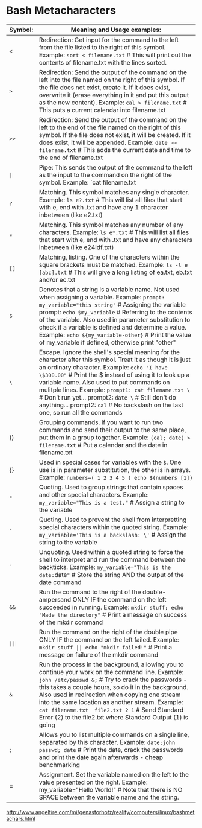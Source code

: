 # Bash Metacharacters

| **Symbol:** | **Meaning and Usage examples:** |
|---|---|
| `<` | Redirection: Get input for the command to the left from the file listed to the right of this symbol. Example: `sort < filename.txt` # This will print out the contents of filename.txt with the lines sorted. |
| `>` | Redirection: Send the output of the command on the left into the file named on the right of this symbol. If the file does not exist, create it. If it does exist, overwrite it (erase everything in it and put this output as the new content). Example: `cal > filename.txt` # This puts a current calendar into filename.txt |
| `>>` | Redirection: Send the output of the command on the left to the end of the file named on the right of this symbol. If the file does not exist, it will be created. If it does exist, it will be appended. Example: `date >> filename.txt` # This adds the current date and time to the end of filename.txt |
| `\|` | Pipe: This sends the output of the command to the left as the input to the command on the right of the symbol. Example: `cat filename.txt | grep it` # This will print the lines in filename.txt that contain the string "it" |
| `?` | Matching. This symbol matches any single character. Example: `ls e?.txt` # This will list all files that start with e, end with .txt and have any 1 character inbetween (like e2.txt) |
| `*` | Matching. This symbol matches any number of any characters. Example: `ls e*.txt` # This will list all files that start with e, end with .txt and have any characters inbetween (like e24ldf.txt) |
| `[]` | Matching, listing. One of the characters within the square brackets must be matched. Example: `ls -l e [abc].txt` # This will give a long listing of ea.txt, eb.txt and/or ec.txt |
| `$` | Denotes that a string is a variable name. Not used when assigning a variable. Example: `prompt: my_variable="this string"` # Assigning the variable prompt: `echo $my_variable` # Referring to the contents of the variable. Also used in parameter substitution to check if a variable is defined and determine a value. Example: `echo ${my_variable-other}` # Print the value of my_variable if defined, otherwise print "other" |
| `\` | Escape. Ignore the shell's special meaning for the character after this symbol. Treat it as though it is just an ordinary character. Example: `echo "I have \$300.00"` # Print the $ instead of using it to look up a variable name. Also used to put commands on mulitple lines. Example: `prompt1: cat filename.txt \`  # Don't run yet... prompt2: `date \` # Still don't do anything... prompt2: `cal` # No backslash on the last one, so run all the commands |
| () | Grouping commands. If you want to run two commands and send their output to the same place, put them in a group together. Example: `(cal; date) > filename.txt` # Put a calendar and the date in filename.txt |
| {} | Used in special cases for variables with the `$`. One use is in parameter substitution, the other is in arrays. Example: `numbers=( 1 2 3 4 5 ) echo ${numbers [1]}` |
| " | Quoting. Used to group strings that contain spaces and other special characters. Example: `my_variable="This is a test."` # Assign a string to the variable |
| ' | Quoting. Used to prevent the shell from interpretting special characters within the quoted string. Example: `my_variable='This is a backslash: \'` # Assign the string to the variable |
| \` | Unquoting. Used within a quoted string to force the shell to interpret and run the command between the backticks. Example: `my_variable="This is the date:`date`"` # Store the string AND the output of the date command |
| `&&` | Run the command to the right of the double-ampersand ONLY IF the command on the left succeeded in running. Example: `mkdir stuff; echo "Made the directory"` # Print a message on success of the mkdir command |
| `\|\|` | Run the command on the right of the double pipe ONLY IF the command on the left failed. Example: `mkdir stuff \|\| echo "mkdir failed!"` # Print a message on failure of the mkdir command |
| `&` | Run the process in the background, allowing you to continue your work on the command line. Example: `john /etc/passwd &;` # Try to crack the passwords - this takes a couple hours, so do it in the background. Also used in redirection when copying one stream into the same location as another stream. Example: `cat filename.txt  file2.txt 2 1` # Send Standard Error (2) to the file2.txt where Standard Output (1) is going |
| `;` | Allows you to list multiple commands on a single line, separated by this character. Example: `date;john passwd; date` # Print the date, crack the passwords and print the date again afterwards - cheap benchmarking |
| = | Assignment. Set the variable named on the left to the value presented on the right. Example: my_variable="Hello World!" # Note that there is NO SPACE between the variable name and the string. |

http://www.angelfire.com/mi/genastorhotz/reality/computers/linux/bashmetachars.html
